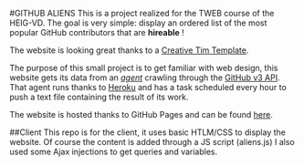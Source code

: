#GITHUB ALIENS
This is a project realized for the TWEB course of the HEIG-VD. The goal is very simple: display an ordered list of the most popular GitHub contributors that are __hireable__ !

The website is looking great thanks to a [Creative Tim Template](https://www.creative-tim.com/).

The purpose of this small project is to get familiar with web design, this website gets its data from an [_agent_](https://github.com/Bykow/aliens_agent) crawling through the [GitHub v3 API](https://developer.github.com/v3/).
That agent runs thanks to [Heroku](https://www.heroku.com) and has a task scheduled every hour to push a text file containing the result of its work. 

The website is hosted thanks to GitHub Pages and can be found [here](https://bykow.github.io/aliens_client/).

##Client
This repo is for the client, it uses basic HTLM/CSS to display the website. Of course the content is added through a JS script (aliens.js)
I also used some Ajax injections to get queries and variables.